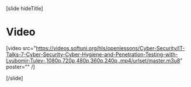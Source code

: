 [slide hideTitle]

# Video

[video src="https://videos.softuni.org/hls/openlessons/Cyber-Security/IT-Talks-7-Cyber-Security-Cyber-Hygiene-and-Penetration-Testing-with-Lyubomir-Tulev-,1080p,720p,480p,360p,240p,.mp4/urlset/master.m3u8" poster="" /]

[/slide]
